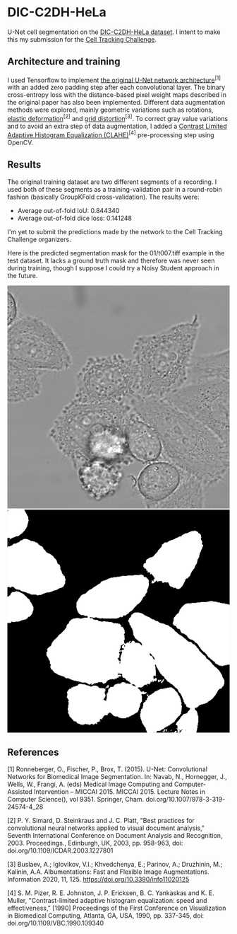 # DIC-C2DH-HeLa

U-Net cell segmentation on the [DIC-C2DH-HeLa dataset](https://celltrackingchallenge.net/2d-datasets/). I intent to make this my submission for the [Cell Tracking Challenge](https://celltrackingchallenge.net/).

## Architecture and training

I used Tensorflow to implement [the original U-Net network architecture](https://doi.org/10.1007/978-3-319-24574-4_28)<sup>[1]</sup> with an added zero padding step after each convolutional layer. The binary cross-entropy loss with the distance-based pixel weight maps described in the original paper has also been implemented. Different data augmentation methods were explored, mainly geometric variations such as rotations, [elastic deformation](https://doi.org/10.1109/ICDAR.2003.1227801)<sup>[2]</sup> and [grid distortion](https://doi.org/10.3390/info11020125)<sup>[3]</sup>. To correct gray value variations and to avoid an extra step of data augmentation, I added a [Contrast Limited Adaptive Histogram Equalization (CLAHE)](https://doi.org/10.1109/VBC.1990.109340)<sup>[4]</sup> pre-processing step using OpenCV.

## Results

The original training dataset are two different segments of a recording. I used both of these segments as a training-validation pair in a round-robin fashion (basically GroupKFold cross-validation). The results were:

- Average out-of-fold IoU: 0.844340
- Average out-of-fold dice loss: 0.141248

I'm yet to submit the predictions made by the network to the Cell Tracking Challenge organizers.

Here is the predicted segmentation mask for the 01/t007.tiff example in the test dataset. It lacks a ground truth mask and therefore was never seen during training, though I suppose I could try a Noisy Student approach in the future.

![](fig/t007.png)    ![](fig/p007.png)

## References

[1] Ronneberger, O., Fischer, P., Brox, T. (2015). U-Net: Convolutional Networks for Biomedical Image Segmentation. In: Navab, N., Hornegger, J., Wells, W., Frangi, A. (eds) Medical Image Computing and Computer-Assisted Intervention – MICCAI 2015. MICCAI 2015. Lecture Notes in Computer Science(), vol 9351. Springer, Cham. doi.org/10.1007/978-3-319-24574-4_28

[2] P. Y. Simard, D. Steinkraus and J. C. Platt, "Best practices for convolutional neural networks applied to visual document analysis," Seventh International Conference on Document Analysis and Recognition, 2003. Proceedings., Edinburgh, UK, 2003, pp. 958-963, doi: doi.org/10.1109/ICDAR.2003.1227801

[3] Buslaev, A.; Iglovikov, V.I.; Khvedchenya, E.; Parinov, A.; Druzhinin, M.; Kalinin, A.A. Albumentations: Fast and Flexible Image Augmentations. Information 2020, 11, 125. https://doi.org/10.3390/info11020125

[4] S. M. Pizer, R. E. Johnston, J. P. Ericksen, B. C. Yankaskas and K. E. Muller, "Contrast-limited adaptive histogram equalization: speed and effectiveness," [1990] Proceedings of the First Conference on Visualization in Biomedical Computing, Atlanta, GA, USA, 1990, pp. 337-345, doi: doi.org/10.1109/VBC.1990.109340